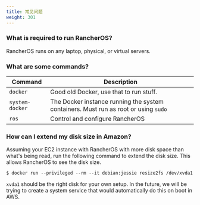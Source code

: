 ```yaml
---
title: 常见问题
weight: 301
---
```


### What is required to run RancherOS?

RancherOS runs on any laptop, physical, or virtual servers.

### What are some commands?

Command | Description
--------|------------
`docker`| Good old Docker, use that to run stuff.
`system-docker` | The Docker instance running the system containers.  Must run as root or using `sudo`
`ros` | Control and configure RancherOS


### How can I extend my disk size in Amazon?

Assuming your EC2 instance with RancherOS with more disk space than what's being read, run the following command to extend the disk size. This allows RancherOS to see the disk size.

```
$ docker run --privileged --rm --it debian:jessie resize2fs /dev/xvda1
```

`xvda1` should be the right disk for your own setup. In the future, we will be trying to create a system service that would automatically do this on boot in AWS.
